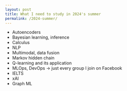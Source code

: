 ```yaml
---
layout: post
title: What I need to study in 2024's summer
permalink: /2024-summer/
---
```


- Autoencoders
- Bayesian learning, inference
- Calculus
- NLP
- Multimodal, data fusion
- Markov hidden chain
- Q-learning and its application
- MLOps, DevOps -> just every group I join on Facebook
- IELTS
- xAI
- Graph ML
